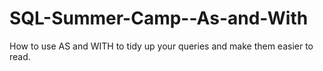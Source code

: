 # SQL-Summer-Camp--As-and-With
How to use AS and WITH to tidy up your queries and make them easier to read.
